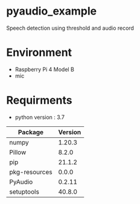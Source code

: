 # pyaudio_example
Speech detection using threshold and audio record

# Environment
- Raspberry Pi 4 Model B
- mic

# Requirments
- python version : 3.7

Package       |Version
|------|---|
numpy         |1.20.3
Pillow        |8.2.0
pip           |21.1.2
pkg-resources |0.0.0
PyAudio       |0.2.11
setuptools    |40.8.0
